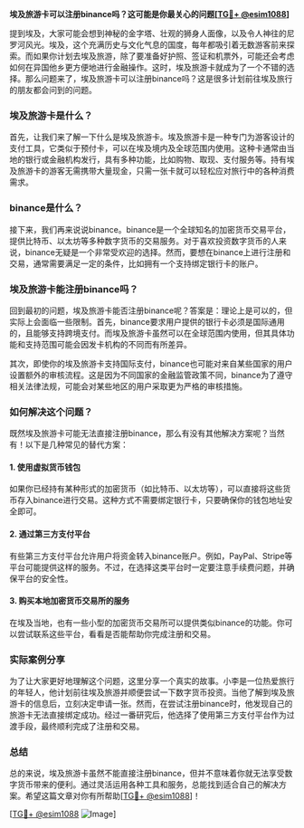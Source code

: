 **埃及旅游卡可以注册binance吗？这可能是你最关心的问题[[TG💪+ @esim1088](https://t.me/s/esim1088)]**

提到埃及，大家可能会想到神秘的金字塔、壮观的狮身人面像，以及令人神往的尼罗河风光。埃及，这个充满历史与文化气息的国度，每年都吸引着无数游客前来探索。而如果你计划去埃及旅游，除了要准备好护照、签证和机票外，可能还会考虑如何在异国他乡更方便地进行金融操作。这时，埃及旅游卡就成为了一个不错的选择。那么问题来了，埃及旅游卡可以注册binance吗？这是很多计划前往埃及旅行的朋友都会问到的问题。

### 埃及旅游卡是什么？

首先，让我们来了解一下什么是埃及旅游卡。埃及旅游卡是一种专门为游客设计的支付工具，它类似于预付卡，可以在埃及境内及全球范围内使用。这种卡通常由当地的银行或金融机构发行，具有多种功能，比如购物、取现、支付服务等。持有埃及旅游卡的游客无需携带大量现金，只需一张卡就可以轻松应对旅行中的各种消费需求。

### binance是什么？

接下来，我们再来说说binance。binance是一个全球知名的加密货币交易平台，提供比特币、以太坊等多种数字货币的交易服务。对于喜欢投资数字货币的人来说，binance无疑是一个非常受欢迎的选择。然而，要想在binance上进行注册和交易，通常需要满足一定的条件，比如拥有一个支持绑定银行卡的账户。

### 埃及旅游卡能注册binance吗？

回到最初的问题，埃及旅游卡能否注册binance呢？答案是：理论上是可以的，但实际上会面临一些限制。首先，binance要求用户提供的银行卡必须是国际通用的，且能够支持跨境支付。而埃及旅游卡虽然可以在全球范围内使用，但其具体功能和支持范围可能会因发卡机构的不同而有所差异。

其次，即使你的埃及旅游卡支持国际支付，binance也可能对来自某些国家的用户设置额外的审核流程。这是因为不同国家的金融监管政策不同，binance为了遵守相关法律法规，可能会对某些地区的用户采取更为严格的审核措施。

### 如何解决这个问题？

既然埃及旅游卡可能无法直接注册binance，那么有没有其他解决方案呢？当然有！以下是几种常见的替代方案：

#### 1. 使用虚拟货币钱包

如果你已经持有某种形式的加密货币（如比特币、以太坊等），可以直接将这些货币存入binance进行交易。这种方式不需要绑定银行卡，只要确保你的钱包地址安全即可。

#### 2. 通过第三方支付平台

有些第三方支付平台允许用户将资金转入binance账户。例如，PayPal、Stripe等平台可能提供这样的服务。不过，在选择这类平台时一定要注意手续费问题，并确保平台的安全性。

#### 3. 购买本地加密货币交易所的服务

在埃及当地，也有一些小型的加密货币交易所可以提供类似binance的功能。你可以尝试联系这些平台，看看是否能帮助你完成注册和交易。

### 实际案例分享

为了让大家更好地理解这个问题，这里分享一个真实的故事。小李是一位热爱旅行的年轻人，他计划前往埃及旅游并顺便尝试一下数字货币投资。当他了解到埃及旅游卡的信息后，立刻决定申请一张。然而，在尝试注册binance时，他发现自己的旅游卡无法直接绑定成功。经过一番研究后，他选择了使用第三方支付平台作为过渡手段，最终顺利完成了注册和交易。

### 总结

总的来说，埃及旅游卡虽然不能直接注册binance，但并不意味着你就无法享受数字货币带来的便利。通过灵活运用各种工具和服务，总能找到适合自己的解决方案。希望这篇文章对你有所帮助[[TG💪+ @esim1088](https://t.me/s/esim1088)]！

[[TG💪+ @esim1088](https://t.me/s/esim1088) ![Image](https://i.postimg.cc/4NQfJmqS/Snipaste-2025-05-13-00-14-12.png)]